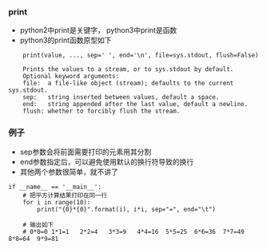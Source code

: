 ### print
- python2中print是关键字， python3中print是函数
- python3的print函数原型如下
```
    print(value, ..., sep=' ', end='\n', file=sys.stdout, flush=False)
    
    Prints the values to a stream, or to sys.stdout by default.
    Optional keyword arguments:
    file:  a file-like object (stream); defaults to the current sys.stdout.
    sep:   string inserted between values, default a space.
    end:   string appended after the last value, default a newline.
    flush: whether to forcibly flush the stream.
```

### 例子
- sep参数会将前面需要打印的元素用其分割
- end参数指定后，可以避免使用默认的换行符导致的换行
- 其他两个参数很简单，就不讲了
```
if __name__ == '__main__':
    # 把平方计算结果打印在同一行
    for i in range(10):
        print("{0}*{0}".format(i), i*i, sep="=", end="\t")
    
    # 输出如下
    # 0*0=0	1*1=1	2*2=4	3*3=9	4*4=16	5*5=25	6*6=36	7*7=49	8*8=64	9*9=81
```